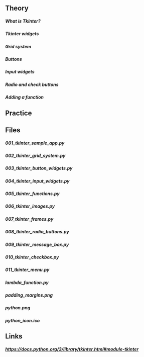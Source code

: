 ## Theory
##### What is Tkinter?
##### Tkinter widgets
##### Grid system
##### Buttons
##### Input widgets
##### Radio and check buttons
##### Adding a function

## Practice
##### 

## Files
##### 001_tkinter_sample_app.py
##### 002_tkinter_grid_system.py
##### 003_tkinter_button_widgets.py
##### 004_tkinter_input_widgets.py
##### 005_tkinter_functions.py
##### 006_tkinter_images.py
##### 007_tkinter_frames.py
##### 008_tkinter_radio_buttons.py
##### 009_tkinter_message_box.py
##### 010_tkinter_checkbox.py
##### 011_tkinter_menu.py
##### lambda_function.py
##### padding_margins.png
##### python.png
##### python_icon.ico

## Links
##### https://docs.python.org/3/library/tkinter.html#module-tkinter